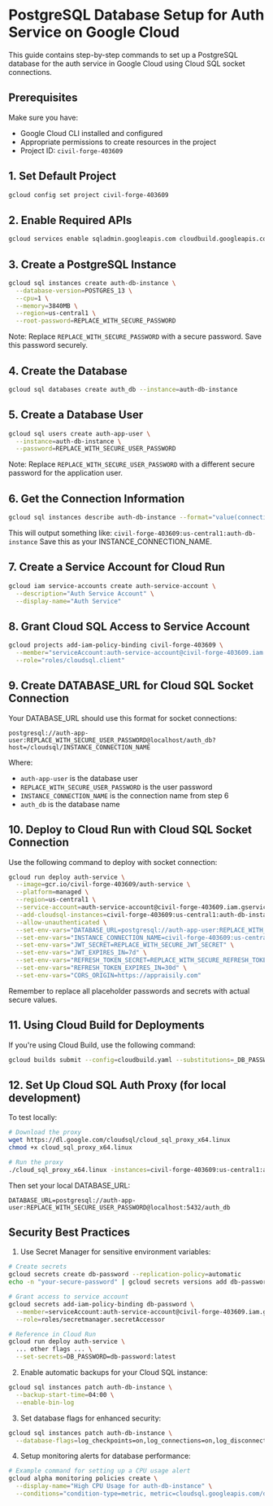 # PostgreSQL Database Setup for Auth Service on Google Cloud

This guide contains step-by-step commands to set up a PostgreSQL database for the auth service in Google Cloud using Cloud SQL socket connections.

## Prerequisites

Make sure you have:
- Google Cloud CLI installed and configured
- Appropriate permissions to create resources in the project
- Project ID: `civil-forge-403609`

## 1. Set Default Project

```bash
gcloud config set project civil-forge-403609
```

## 2. Enable Required APIs

```bash
gcloud services enable sqladmin.googleapis.com cloudbuild.googleapis.com run.googleapis.com
```

## 3. Create a PostgreSQL Instance

```bash
gcloud sql instances create auth-db-instance \
  --database-version=POSTGRES_13 \
  --cpu=1 \
  --memory=3840MB \
  --region=us-central1 \
  --root-password=REPLACE_WITH_SECURE_PASSWORD
```

Note: Replace `REPLACE_WITH_SECURE_PASSWORD` with a secure password. Save this password securely.

## 4. Create the Database

```bash
gcloud sql databases create auth_db --instance=auth-db-instance
```

## 5. Create a Database User

```bash
gcloud sql users create auth-app-user \
  --instance=auth-db-instance \
  --password=REPLACE_WITH_SECURE_USER_PASSWORD
```

Note: Replace `REPLACE_WITH_SECURE_USER_PASSWORD` with a different secure password for the application user.

## 6. Get the Connection Information

```bash
gcloud sql instances describe auth-db-instance --format="value(connectionName)"
```

This will output something like: `civil-forge-403609:us-central1:auth-db-instance`
Save this as your INSTANCE_CONNECTION_NAME.

## 7. Create a Service Account for Cloud Run

```bash
gcloud iam service-accounts create auth-service-account \
  --description="Auth Service Account" \
  --display-name="Auth Service"
```

## 8. Grant Cloud SQL Access to Service Account

```bash
gcloud projects add-iam-policy-binding civil-forge-403609 \
  --member="serviceAccount:auth-service-account@civil-forge-403609.iam.gserviceaccount.com" \
  --role="roles/cloudsql.client"
```

## 9. Create DATABASE_URL for Cloud SQL Socket Connection

Your DATABASE_URL should use this format for socket connections:

```
postgresql://auth-app-user:REPLACE_WITH_SECURE_USER_PASSWORD@localhost/auth_db?host=/cloudsql/INSTANCE_CONNECTION_NAME
```

Where:
- `auth-app-user` is the database user
- `REPLACE_WITH_SECURE_USER_PASSWORD` is the user password
- `INSTANCE_CONNECTION_NAME` is the connection name from step 6
- `auth_db` is the database name

## 10. Deploy to Cloud Run with Cloud SQL Socket Connection

Use the following command to deploy with socket connection:

```bash
gcloud run deploy auth-service \
  --image=gcr.io/civil-forge-403609/auth-service \
  --platform=managed \
  --region=us-central1 \
  --service-account=auth-service-account@civil-forge-403609.iam.gserviceaccount.com \
  --add-cloudsql-instances=civil-forge-403609:us-central1:auth-db-instance \
  --allow-unauthenticated \
  --set-env-vars="DATABASE_URL=postgresql://auth-app-user:REPLACE_WITH_SECURE_USER_PASSWORD@localhost/auth_db?host=/cloudsql/civil-forge-403609:us-central1:auth-db-instance" \
  --set-env-vars="INSTANCE_CONNECTION_NAME=civil-forge-403609:us-central1:auth-db-instance" \
  --set-env-vars="JWT_SECRET=REPLACE_WITH_SECURE_JWT_SECRET" \
  --set-env-vars="JWT_EXPIRES_IN=7d" \
  --set-env-vars="REFRESH_TOKEN_SECRET=REPLACE_WITH_SECURE_REFRESH_TOKEN_SECRET" \
  --set-env-vars="REFRESH_TOKEN_EXPIRES_IN=30d" \
  --set-env-vars="CORS_ORIGIN=https://appraisily.com"
```

Remember to replace all placeholder passwords and secrets with actual secure values.

## 11. Using Cloud Build for Deployments

If you're using Cloud Build, use the following command:

```bash
gcloud builds submit --config=cloudbuild.yaml --substitutions=_DB_PASSWORD=REPLACE_WITH_SECURE_USER_PASSWORD
```

## 12. Set Up Cloud SQL Auth Proxy (for local development)

To test locally:

```bash
# Download the proxy
wget https://dl.google.com/cloudsql/cloud_sql_proxy_x64.linux
chmod +x cloud_sql_proxy_x64.linux

# Run the proxy
./cloud_sql_proxy_x64.linux -instances=civil-forge-403609:us-central1:auth-db-instance=tcp:5432
```

Then set your local DATABASE_URL:

```
DATABASE_URL=postgresql://auth-app-user:REPLACE_WITH_SECURE_USER_PASSWORD@localhost:5432/auth_db
```

## Security Best Practices

1. Use Secret Manager for sensitive environment variables:
```bash
# Create secrets
gcloud secrets create db-password --replication-policy=automatic
echo -n "your-secure-password" | gcloud secrets versions add db-password --data-file=-

# Grant access to service account
gcloud secrets add-iam-policy-binding db-password \
  --member=serviceAccount:auth-service-account@civil-forge-403609.iam.gserviceaccount.com \
  --role=roles/secretmanager.secretAccessor

# Reference in Cloud Run
gcloud run deploy auth-service \
  ... other flags ... \
  --set-secrets=DB_PASSWORD=db-password:latest
```

2. Enable automatic backups for your Cloud SQL instance:
```bash
gcloud sql instances patch auth-db-instance \
  --backup-start-time=04:00 \
  --enable-bin-log
```

3. Set database flags for enhanced security:
```bash
gcloud sql instances patch auth-db-instance \
  --database-flags=log_checkpoints=on,log_connections=on,log_disconnections=on,log_lock_waits=on,log_temp_files=0
```

4. Setup monitoring alerts for database performance:
```bash
# Example command for setting up a CPU usage alert
gcloud alpha monitoring policies create \
  --display-name="High CPU Usage for auth-db-instance" \
  --conditions="condition-type=metric, metric=cloudsql.googleapis.com/database/cpu/utilization, comparison=COMPARISON_GT, threshold-value=0.8"
```